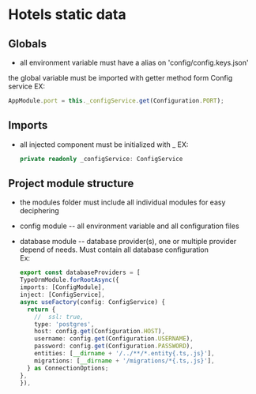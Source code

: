 
# Hotels static data

## Globals

- all environment variable must have a alias on 'config/config.keys.json'

the global variable must be imported with getter method form Config service
EX:

```ts
AppModule.port = this._configService.get(Configuration.PORT);
```

## Imports

- all injected component must be initialized with \_
  EX:
  ```ts
  private readonly _configService: ConfigService
  ```

## Project module structure

- the modules folder must include all individual modules for easy deciphering
- config module -- all environment variable and all configuration files
- database module -- database provider(s), one or multiple provider depend of needs. Must contain all database configuration  
   Ex:

  ```ts
  export const databaseProviders = [
  TypeOrmModule.forRootAsync({
  imports: [ConfigModule],
  inject: [ConfigService],
  async useFactory(config: ConfigService) {
    return {
      //  ssl: true,
      type: 'postgres',
      host: config.get(Configuration.HOST),
      username: config.get(Configuration.USERNAME),
      password: config.get(Configuration.PASSWORD),
      entities: [__dirname + '/../**/*.entity{.ts,.js}'],
      migrations: [__dirname + '/migrations/*{.ts,.js}'],
    } as ConnectionOptions;
  },
  }),
  ```
